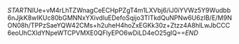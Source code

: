 $START$NIUe+vM4rLhTZWnagCeECHpPZgT4m1LXVbj6/iJ0iYVWz5Y9Wudbb6nJjkK8wIKUc80bGMNNxYXivdluEDefoSqijo3TlTkdQuNPNw6U6zIB/E/M9NON08h/TPPzSaeYQW42CMs+h2uheH4hoZxEGKk30z+Ztzz4A8hlLwJbCCC6eoUhCXldYNpeWTCPVMXE0QFlyEPO6wDiLD4eO25glQ==$END$